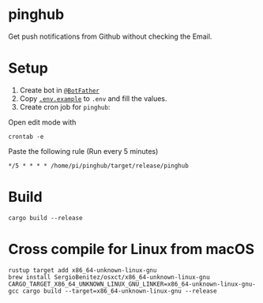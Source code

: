 # pinghub

Get push notifications from Github without checking the Email.

# Setup

1. Create bot in [`@BotFather`](https://t.me/BotFather)
2. Copy [`.env.example`](.env.example) to `.env` and fill the values.
3. Create cron job for `pinghub`:

Open edit mode with
```console
crontab -e
```

Paste the following rule (Run every 5 minutes)
```
*/5 * * * * /home/pi/pinghub/target/release/pinghub
```

# Build

```console
cargo build --release
```

# Cross compile for Linux from macOS

```console
rustup target add x86_64-unknown-linux-gnu
brew install SergioBenitez/osxct/x86_64-unknown-linux-gnu
CARGO_TARGET_X86_64_UNKNOWN_LINUX_GNU_LINKER=x86_64-unknown-linux-gnu-gcc cargo build --target=x86_64-unknown-linux-gnu --release
```